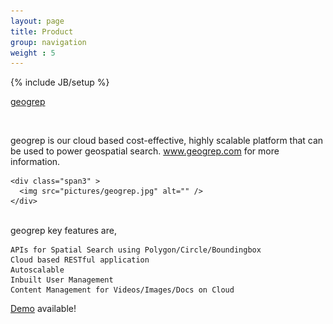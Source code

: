 ```yaml
---
layout: page
title: Product
group: navigation
weight : 5
---
```

{% include JB/setup %}



<div class="row">
    <div class="span7">
      <p><a class="btn btn-success btn-large" href="http://www.geogrep.com">geogrep</a></p>
      <br>
      <p>geogrep is our cloud based cost-effective, highly scalable platform that can be used to power geospatial search. <a href="http://geogrep.com">www.geogrep.com</a>  for more information.</p>          
    </div>

    <div class="span3" >
      <img src="pictures/geogrep.jpg" alt="" />
    </div>
</div>


<br>
geogrep key features are,

	APIs for Spatial Search using Polygon/Circle/Boundingbox
	Cloud based RESTful application
	Autoscalable
	Inbuilt User Management
	Content Management for Videos/Images/Docs on Cloud

<p><a href="http://www.geogrep.net:9090/geogrep-client/">Demo</a> available!</p>
